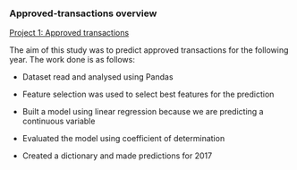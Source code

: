 ### Approved-transactions overview

[Project 1: Approved transactions](https://github.com/Katleho10/Katleho_Portfolio)  

The aim of this study was to predict approved transactions for the following year. The work done is as follows:

* Dataset read and analysed using Pandas

* Feature selection was used to select best features for the prediction

* Built a model using linear regression because we are predicting a continuous variable

* Evaluated the model using coefficient of determination

* Created a dictionary and made predictions for 2017

